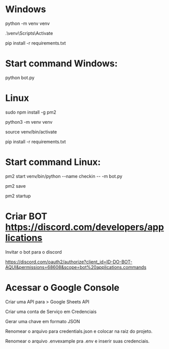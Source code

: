 # Windows

python -m venv venv

.\venv\Scripts\Activate

pip install -r requirements.txt

# Start command Windows:

python bot.py

# Linux

sudo npm install -g pm2

python3 -m venv venv

source venv/bin/activate

pip install -r requirements.txt


# Start command Linux:
pm2 start venv/bin/python --name checkin -- -m bot.py

pm2 save

pm2 startup

# Criar BOT https://discord.com/developers/applications

Invitar o bot para o discord

https://discord.com/oauth2/authorize?client_id=ID-DO-BOT-AQUI&permissions=68608&scope=bot%20applications.commands

# Acessar o Google Console

Criar uma API para > Google Sheets API

Criar uma conta de Serviço em Credenciais

Gerar uma chave em formato JSON

Renomear o arquivo para credentials.json e colocar na raiz do projeto.

Renomear o arquivo .envexample pra .env e inserir suas credenciais.